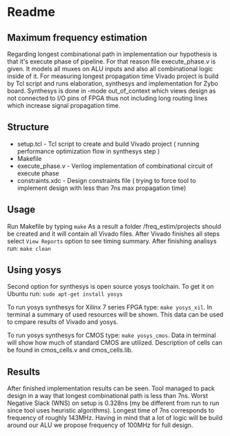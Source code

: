 # Readme

## Maximum frequency estimation
Regarding longest combinational path in implementation our hypothesis is that it's execute phase of pipeline. For that reason file execute_phase.v is given. It models all muxes on ALU inputs and also all combinational logic inside of it. For measuring longest propagation time Vivado project is build by Tcl script and runs elaboration, synthesys and implementation for Zybo board. Synthesys is done in -mode out_of_context which views design as not connected to I/O pins of FPGA thus not including long routing lines which increase signal propagation time.

## Structure
- setup.tcl - Tcl script to create and build Vivado project ( running performance optimization flow in synthesys step )
- Makefile
- execute_phase.v - Verilog implementation of combinational circuit of execute phase
- constraints.xdc - Design constraints file ( trying to force tool to implement design with less than 7ns max propagation time)

## Usage
Run Makefile by typing ``` make ```
As a result a folder /freq_estim/projects should be created and it will contain all Vivado files. After Vivado finishes all steps select ```View Reports``` option to see timing summary.
After finishing analisys run: ``` make clean ```

## Using yosys
Second option for synthesys is open source yosys toolchain. To get it on Ubuntu run:
``` sudo apt-get install yosys ```

To run yosys synthesys for Xilinx 7 series FPGA type:
``` make yosys_xil ```. In terminal a summary of used resources will be shown. This  data can be used to cmpare results of Vivado and yosys.

To run yosys synthesys for CMOS type:
``` make yosys_cmos ```. Data in terminal will show how much of standard CMOS are utilized. Description of cells can be found in cmos_cells.v and cmos_cells.lib.


## Results
After finished implementation results can be seen. Tool managed to pack design in a way that longest combinational path is less than 7ns. Worst Negative Slack (WNS) on setup is 0.328ns (my be different from run to run since tool uses heuristic algorithms). Longest time of 7ns corresponds to frequency of roughly 143MHz. Having in mind that a lot of logic will be build around our ALU we propose frequency of 100MHz for full design.